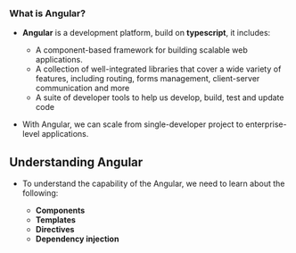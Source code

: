 ### What is Angular?
* **Angular** is a development platform, build on **typescript**, it includes:

    * A component-based framework for building scalable web applications.
    * A collection of well-integrated libraries that cover a wide variety of features, including routing, forms management, client-server communication and more
    * A suite of developer tools to help us develop, build, test and update code

* With Angular, we can scale from single-developer project to enterprise-level applications. 

## Understanding Angular
* To understand the capability of the Angular, we need to learn about the following:

    * **Components**
    * **Templates**
    * **Directives**
    * **Dependency injection**

